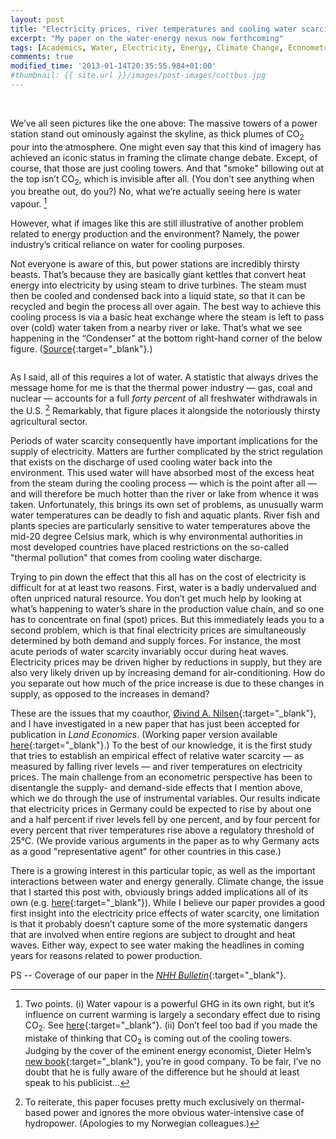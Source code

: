 ```yaml
---
layout: post
title: "Electricity prices, river temperatures and cooling water scarcity"
excerpt: "My paper on the water-energy nexus now forthcoming"
tags: [Academics, Water, Electricity, Energy, Climate Change, Econometrics]
comments: true
modified_time: '2013-01-14T20:35:55.984+01:00'
#thumbnail: {{ site.url }}/images/post-images/cottbus.jpg
---
```


<img src="{{ site.url }}/images/post-images/cottbus.jpg" title="" alt="" style="display: block; margin: auto;" />
<br />

We’ve all seen pictures like the one above: The massive towers of a power station stand out ominously against the skyline, as thick plumes of CO<sub>2</sub> pour into the atmosphere. One might even say that this kind of imagery has achieved an iconic status in framing the climate change debate. Except, of course, that those are just cooling towers. And that "smoke" billowing out at the top isn’t CO<sub>2</sub>, which is invisible after all. (You don’t see anything when you breathe out, do you?) No, what we’re actually seeing here is water vapour. [^1]

However, what if images like this are still illustrative of another problem related to energy production and the environment? Namely, the power industry’s critical reliance on water for cooling purposes.

Not everyone is aware of this, but power stations are incredibly thirsty beasts. That’s because they are basically giant kettles that convert heat energy into electricity by using steam to drive turbines. The steam must then be cooled and condensed back into a liquid state, so that it can be recycled and begin the process all over again. The best way to achieve this cooling process is via a basic heat exchange where the steam is left to pass over (cold) water taken from a nearby river or lake. That’s what we see happening in the “Condenser” at the bottom right-hand corner of the below figure. ([Source](http://www.nrc.gov/){:target="_blank"}.)

<img src="{{ site.url }}/images/post-images/student-pwr.gif" title="" alt="" style="display: block; margin: auto;" />

As I said, all of this requires a lot of water. A statistic that always drives the message home for me is that the thermal power industry — gas, coal and nuclear — accounts for a full *forty percent* of all freshwater withdrawals in the U.S. [^2] Remarkably, that figure places it alongside the notoriously thirsty agricultural sector.

Periods of water scarcity consequently have important implications for the supply of electricity. Matters are further complicated by the strict regulation that exists on the discharge of used cooling water back into the environment. This used water will have absorbed most of the excess heat from the steam during the cooling process — which is the point after all — and will therefore be much hotter than the river or lake from whence it was taken. Unfortunately, this brings its own set of problems, as unusually warm water temperatures can be deadly to fish and aquatic plants. River fish and plants species are particularly sensitive to water temperatures above the mid-20 degree Celsius mark, which is why environmental authorities in most developed countries have placed restrictions on the so-called "thermal pollution" that comes from cooling water discharge.

Trying to pin down the effect that this all has on the cost of electricity is difficult for at at least two reasons. First, water is a badly undervalued and often unpriced natural resource. You don’t get much help by looking at what’s happening to water’s share in the production value chain, and so one has to concentrate on final (spot) prices. But this immediately leads you to a second problem, which is that final electricity prices are simultaneously determined by both demand and supply forces. For instance, the most acute periods of water scarcity invariably occur during heat waves. Electricity prices may be driven higher by reductions in supply, but they are also very likely driven up by increasing demand for air-conditioning. How do you separate out how much of the price increase is due to these changes in supply, as opposed to the increases in demand?

These are the issues that my coauthor, [Øivind A. Nilsen](https://www.nhh.no/en/employees/faculty/oivind-anti-nilsen/){:target="_blank"}, and I have investigated in a new paper that has just been accepted for publication in *Land Economics*. (Working paper version available [here](http://blogg.nhh.no/ene/wp-content/uploads/2014/11/mcdermott2013water.pdf){:target="_blank"}.) To the best of our knowledge, it is the first study that tries to establish an empirical effect of relative water scarcity — as measured by falling river levels — and river temperatures on electricity prices. The main challenge from an econometric perspective has been to disentangle the supply- and demand-side effects that I mention above, which we do through the use of instrumental variables. Our results indicate that electricity prices in Germany could be expected to rise by about one and a half percent if river levels fell by one percent, and by four percent for every percent that river temperatures rise above a regulatory threshold of 25°C. (We provide various arguments in the paper as to why Germany acts as a good "representative agent" for other countries in this case.)

There is a growing interest in this particular topic, as well as the important interactions between water and energy generally. Climate change, the issue that I started this post with, obviously brings added implications all of its own (e.g. [here](http://www.nature.com/nclimate/journal/v2/n9/full/nclimate1546.html){:target="_blank"}). While I believe our paper provides a good first insight into the electricity price effects of water scarcity, one limitation is that it probably doesn’t capture some of the more systematic dangers that are involved when entire regions are subject to drought and heat waves. Either way, expect to see water making the headlines in coming years for reasons related to power production.

PS -- Coverage of our paper in the [*NHH Bulletin*](https://www.nhh.no/en/nhh-bulletin/article-archive/older-articles/2015/april/powerplants-and-climate/){:target="_blank"}. 


[^1]: Two points. (i) Water vapour is a powerful GHG in its own right, but it’s influence on current warming is largely a secondary effect due to rising CO<sub>2</sub>. See [here](http://www.skepticalscience.com/water-vapor-greenhouse-gas-basic.htm){:target="_blank"}. (ii) Don’t feel too bad if you made the mistake of thinking that CO<sub>2</sub> is coming out of the cooling towers. Judging by the cover of the eminent energy economist, Dieter Helm’s [new book](http://www.amazon.co.uk/The-Carbon-Crunch-Getting-Climate/dp/0300186592){:target="_blank"}, you’re in good company. To be fair, I’ve no doubt that he is fully aware of the difference but he should at least speak to his publicist...

[^2]: To reiterate, this paper focuses pretty much exclusively on thermal-based power and ignores the more obvious water-intensive case of hydropower. (Apologies to my Norwegian colleagues.)
